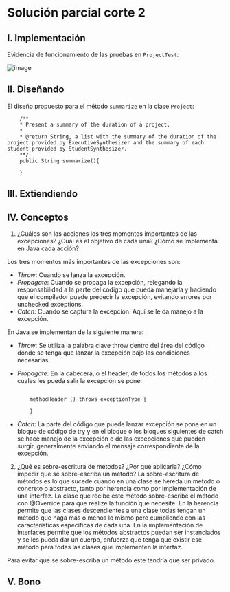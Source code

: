 # Solución parcial corte 2

## I. Implementación

Evidencia de funcionamiento de las pruebas en `ProjectTest`:

![image](https://user-images.githubusercontent.com/78309222/115090553-c9c32280-9eda-11eb-92d0-5f845369548f.png)


## II. Diseñando

El diseño propuesto para el método `summarize` en la clase `Project`:

    

        /**
        * Present a summary of the duration of a project.
        * 
        * @return String, a list with the summary of the duration of the project provided by ExecutiveSynthesizer and the summary of each student provided by StudentSynthesizer.
        **/
        public String summarize(){

        }



## III. Extiendiendo

## IV. Conceptos

1. ¿Cuáles son las acciones los tres momentos importantes de las excepciones? ¿Cuál es el objetivo de cada una? ¿Cómo se implementa en Java cada acción?

Los tres momentos más importantes de las excepciones son:
* _Throw_: Cuando se lanza la excepción.
* _Propagate_: Cuando se propaga la excepción, relegando la responsabilidad a la parte del código que pueda manejarla y haciendo que el compilador puede predecir la excepción, evitando errores por unchecked exceptions.
* _Catch_: Cuando se captura la excepción. Aquí se le da manejo a la excepción.

En Java se implementan de la siguiente manera: 
* _Throw_: Se utiliza la palabra clave throw dentro del área del código donde se tenga que lanzar la excepción bajo las condiciones necesarias.
* _Propagate_: En la cabecera, o el header, de todos los métodos a los cuales les pueda salir la excepción se pone:

    ```

        methodHeader () throws exceptionType {

        }

    ```

* _Catch_: La parte del código que puede lanzar excepción se pone en un bloque de código de try y en el bloque o los bloques siguientes de catch se hace manejo de la excepción o de las excepciones que pueden surgir, generalmente enviando el mensaje correspondiente de la excepción.

2. ¿Qué es sobre-escritura de métodos? ¿Por qué aplicarla? ¿Cómo impedir que se sobre-escriba un método?
La sobre-escritura de métodos es lo que sucede cuando en una clase se hereda un método o concreto o abstracto, tanto por herencia como por implementación de una interfaz. La clase que recibe este método sobre-escribe el método con @Override para que realize la función que necesite. En la herencia permite que las clases descendientes a una clase todas tengan un método que haga más o menos lo mismo pero cumpliendo con las características específicas de cada una. En la implementación de interfaces permite que los métodos abstractos puedan ser instanciados y se les pueda dar un cuerpo, enfuerza que tenga que existir ese método para todas las clases que implementen la interfaz. 

Para evitar que se sobre-escriba un método este tendría que ser privado.


## V. Bono
